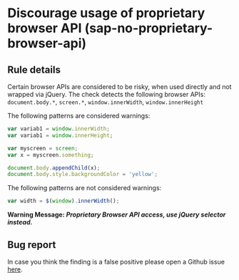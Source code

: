 # Discourage usage of proprietary browser API (sap-no-proprietary-browser-api)

## Rule details

Certain browser APIs are considered to be risky, when used directly and not wrapped via jQuery.
The check detects the following browser APIs:
`document.body.*`, `screen.*`, `window.innerWidth`, `window.innerHeight`

The following patterns are considered warnings:

```js
var variab1 = window.innerWidth;
var variab1 = window.innerHeight;

var myscreen = screen;
var x = myscreen.something;

document.body.appendChild(x);
document.body.style.backgroundColor = 'yellow';
```

The following patterns are not considered warnings:

```js
var width = $(window).innerWidth();
```

**Warning Message: _Proprietary Browser API access, use jQuery selector instead._**

## Bug report

In case you think the finding is a false positive please open a Github issue [here](https://github.wdf.sap.corp/S4FIORI-CD/fiori.pipeline/issues).
